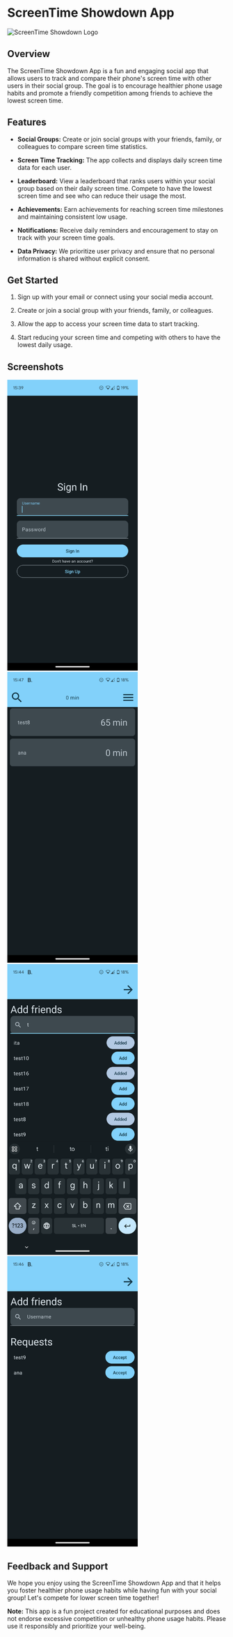 # ScreenTime Showdown App

![ScreenTime Showdown Logo](logo.png)

## Overview

The ScreenTime Showdown App is a fun and engaging social app that allows users to track and compare their phone's screen time with other users in their social group. The goal is to encourage healthier phone usage habits and promote a friendly competition among friends to achieve the lowest screen time.

## Features

- **Social Groups:** Create or join social groups with your friends, family, or colleagues to compare screen time statistics.

- **Screen Time Tracking:** The app collects and displays daily screen time data for each user.

- **Leaderboard:** View a leaderboard that ranks users within your social group based on their daily screen time. Compete to have the lowest screen time and see who can reduce their usage the most.

- **Achievements:** Earn achievements for reaching screen time milestones and maintaining consistent low usage.

- **Notifications:** Receive daily reminders and encouragement to stay on track with your screen time goals.

- **Data Privacy:** We prioritize user privacy and ensure that no personal information is shared without explicit consent.

## Get Started

1. Sign up with your email or connect using your social media account.

2. Create or join a social group with your friends, family, or colleagues.

3. Allow the app to access your screen time data to start tracking.

4. Start reducing your screen time and competing with others to have the lowest daily usage.

## Screenshots

<div>
  <img src="screenshots/Screenshot1.png" alt="Screenshot 1" width="300" />
  <img src="screenshots/Screenshot2.png" alt="Screenshot 2" width="300" />
  <img src="screenshots/Screenshot3.png" alt="Screenshot 3" width="300" />
  <img src="screenshots/Screenshot4.png" alt="Screenshot 4" width="300" />
</div>

## Feedback and Support

We hope you enjoy using the ScreenTime Showdown App and that it helps you foster healthier phone usage habits while having fun with your social group! Let's compete for lower screen time together!

**Note:** This app is a fun project created for educational purposes and does not endorse excessive competition or unhealthy phone usage habits. Please use it responsibly and prioritize your well-being.

